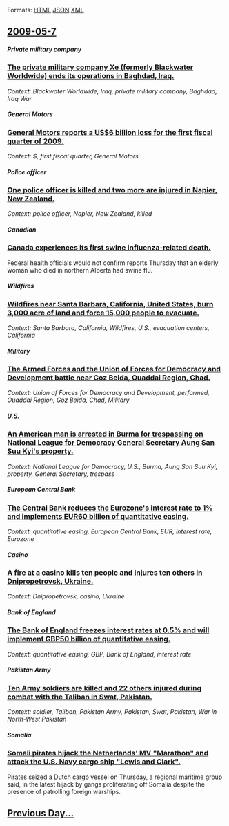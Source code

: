 
Formats: [HTML](2009/05/7/index.html)  [JSON](2009/05/7/index.json)  [XML](2009/05/7/index.xml)  

## [2009-05-7](/news/2009/05/7/index.md)

##### Private military company
### [ The private military company Xe (formerly Blackwater Worldwide) ends its operations in Baghdad, Iraq. ](/news/2009/05/7/the-private-military-company-xe-formerly-blackwater-worldwide-ends-its-operations-in-baghdad-iraq.md)
_Context: Blackwater Worldwide, Iraq, private military company, Baghdad, Iraq War_

##### General Motors
### [ General Motors reports a US$6 billion loss for the first fiscal quarter of 2009. ](/news/2009/05/7/general-motors-reports-a-us-6-billion-loss-for-the-first-fiscal-quarter-of-2009.md)
_Context: $, first fiscal quarter, General Motors_

##### Police officer
### [ One police officer is killed and two more are injured in Napier, New Zealand. ](/news/2009/05/7/one-police-officer-is-killed-and-two-more-are-injured-in-napier-new-zealand.md)
_Context: police officer, Napier, New Zealand, killed_

##### Canadian
### [ Canada experiences its first swine influenza-related death. ](/news/2009/05/7/canada-experiences-its-first-swine-influenza-related-death.md)
Federal health officials would not confirm reports Thursday that an elderly woman who died in northern Alberta had swine flu.

##### Wildfires
### [ Wildfires near Santa Barbara, California, United States, burn 3,000 acre of land and force 15,000 people to evacuate. ](/news/2009/05/7/wildfires-near-santa-barbara-california-united-states-burn-3-000-acre-of-land-and-force-15-000-people-to-evacuate.md)
_Context: Santa Barbara, California, Wildfires, U.S., evacuation centers, California_

##### Military
### [ The Armed Forces and the Union of Forces for Democracy and Development battle near Goz Beida, Ouaddai Region, Chad. ](/news/2009/05/7/the-armed-forces-and-the-union-of-forces-for-democracy-and-development-battle-near-goz-bea-da-ouaddaa-region-chad.md)
_Context: Union of Forces for Democracy and Development, performed, Ouaddai Region, Goz Beida, Chad, Military_

##### U.S.
### [ An American man is arrested in Burma for trespassing on National League for Democracy General Secretary Aung San Suu Kyi's property. ](/news/2009/05/7/an-american-man-is-arrested-in-burma-for-trespassing-on-national-league-for-democracy-general-secretary-aung-san-suu-kyi-s-property.md)
_Context: National League for Democracy, U.S., Burma, Aung San Suu Kyi, property, General Secretary, trespass_

##### European Central Bank
### [ The Central Bank reduces the Eurozone's interest rate to 1% and implements EUR60 billion of quantitative easing. ](/news/2009/05/7/the-central-bank-reduces-the-eurozone-s-interest-rate-to-1-and-implements-a-60-billion-of-quantitative-easing.md)
_Context: quantitative easing, European Central Bank, EUR, interest rate, Eurozone_

##### Casino
### [ A fire at a casino kills ten people and injures ten others in Dnipropetrovsk, Ukraine. ](/news/2009/05/7/a-fire-at-a-casino-kills-ten-people-and-injures-ten-others-in-dnipropetrovsk-ukraine.md)
_Context: Dnipropetrovsk, casino, Ukraine_

##### Bank of England
### [ The Bank of England freezes interest rates at 0.5% and will implement GBP50 billion of quantitative easing. ](/news/2009/05/7/the-bank-of-england-freezes-interest-rates-at-0-5-and-will-implement-agbp50-billion-of-quantitative-easing.md)
_Context: quantitative easing, GBP, Bank of England, interest rate_

##### Pakistan Army
### [ Ten Army soldiers are killed and 22 others injured during combat with the Taliban in Swat, Pakistan. ](/news/2009/05/7/ten-army-soldiers-are-killed-and-22-others-injured-during-combat-with-the-taliban-in-swat-pakistan.md)
_Context: soldier, Taliban, Pakistan Army, Pakistan, Swat, Pakistan, War in North-West Pakistan_

##### Somalia
### [ Somali pirates hijack the Netherlands' MV "Marathon" and attack the U.S. Navy cargo ship "Lewis and Clark". ](/news/2009/05/7/somali-pirates-hijack-the-netherlands-mv-marathon-and-attack-the-u-s-navy-cargo-ship-lewis-and-clark.md)
Pirates seized a Dutch cargo vessel on Thursday, a regional maritime group said, in the latest hijack by gangs proliferating off Somalia despite the presence of patrolling foreign warships.

## [Previous Day...](/news/2009/05/6/index.md)


